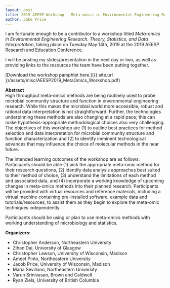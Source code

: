 ```yaml
---
layout: post
title: 2019 AEESP Workshop - Meta-omics in Environmental Engineering Research. Theory, Statistics, and Data Interpretation
author: Jake Price
---
```


I am fortunate enough to be a contributor to a workshop titled *Meta-omics in Environmental Engineering Research. Theory, Statistics, and Data Interpretation*, taking place on Tuesday May 14th, 2019 at the 2019 AEESP Research and Education Conference. 

I will be posting my slides/presentation in the next day or two, as well as providing links to the resources the team have been putting together. 

[Download the workshop pamphlet here.]({{ site.url }}/assets/misc/AEESP2019_MetaOmics_Workshop.pdf)

**Abstract**    
High throughput meta-omics methods are being routinely used to probe microbial community structure and function in environmental engineering research. While this makes the microbial world more accessible, robust and rational data interpretation is not straightforward. Further, the technologies underpinning these methods are also changing at a rapid pace; this can make hypothesis-appropriate methodological choices also very challenging. The objectives of this workshop are (1) to outline best practices for method selection and data interpretation for microbial community structure and function characterization and (2) to identify imminent technological advances that may influence the choice of molecular methods in the near future.
 
The intended learning outcomes of the workshop are as follows: Participants should be able (1) pick the appropriate meta-omic method for their research questions, (2) identify data analysis approaches best suited to their method of choice, (3) understand the limitations of each method and associated data, and (4) incorporate a working knowledge of upcoming changes in meta-omics methods into their planned research. Participants will be provided with virtual resources and reference materials, including a virtual machine containing pre-installed software, example data and tutorials/resources, to assist them as they begin to explore the meta-omic techniques independently. 

Participants should be using or plan to use meta-omics methods with working understanding of microbiology and statistics.
 
**Organizers:**    
* Christopher Anderson, Northeastern University  
* Zihan Dai, University of Glasgow   
* Christopher Lawson, University of Wisconsin, Madison   
* Ameet Pinto, Northeastern University    
* Jacob Price, University of Wisconsin, Madison   
* Maria Sevillano, Northeastern University   
* Varun Srinivasan, Brown and Caldwell   
* Ryan Ziels, University of British Columbia   
